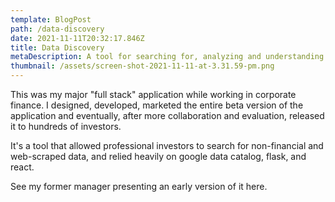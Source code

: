 ```yaml
---
template: BlogPost
path: /data-discovery
date: 2021-11-11T20:32:17.846Z
title: Data Discovery
metaDescription: A tool for searching for, analyzing and understanding data.
thumbnail: /assets/screen-shot-2021-11-11-at-3.31.59-pm.png
---
```

This was my major "full stack" application while working in corporate finance. I designed, developed, marketed  the entire beta version of the application and eventually, after more collaboration and evaluation, released it to hundreds of investors. 

It's a tool that allowed professional investors to search for non-financial and web-scraped data, and relied heavily on google data catalog, flask, and react.

See my former manager presenting an early version of it here.